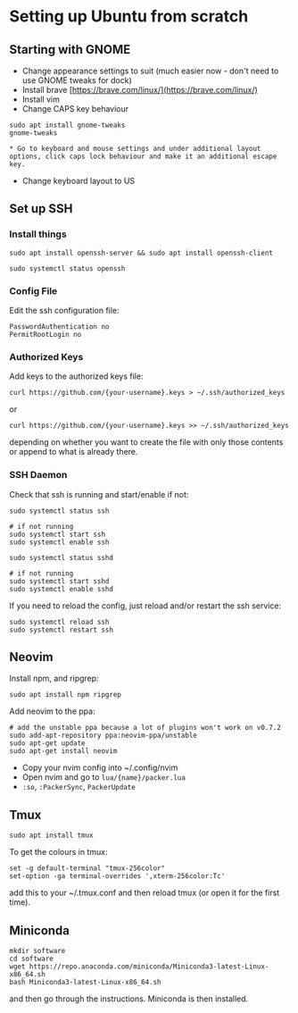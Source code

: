 # Setting up Ubuntu from scratch

## Starting with GNOME

* Change appearance settings to suit (much easier now - don't need to use GNOME tweaks for dock)
* Install brave [https://brave.com/linux/](https://brave.com/linux/)
* Install vim
* Change CAPS key behaviour
```
sudo apt install gnome-tweaks
gnome-tweaks
```
    * Go to keyboard and mouse settings and under additional layout options, click caps lock behaviour and make it an additional escape key.

* Change keyboard layout to US


## Set up SSH

### Install things
```
sudo apt install openssh-server && sudo apt install openssh-client

sudo systemctl status openssh
```

### Config File
Edit the ssh configuration file:
```
PasswordAuthentication no
PermitRootLogin no
```

### Authorized Keys
Add keys to the authorized keys file:
```
curl https://github.com/{your-username}.keys > ~/.ssh/authorized_keys
```
or
```
curl https://github.com/{your-username}.keys >> ~/.ssh/authorized_keys
```
depending on whether you want to create the file with only those contents or append to what is already there.


### SSH Daemon 
Check that ssh is running and start/enable if not:
```
sudo systemctl status ssh

# if not running
sudo systemctl start ssh
sudo systemctl enable ssh

sudo systemctl status sshd

# if not running
sudo systemctl start sshd
sudo systemctl enable sshd
```
If you need to reload the config, just reload and/or restart the ssh service:
```
sudo systemctl reload ssh
sudo systemctl restart ssh
```


## Neovim
Install npm, and ripgrep:
```
sudo apt install npm ripgrep
```

Add neovim to the ppa:
```
# add the unstable ppa because a lot of plugins won't work on v0.7.2
sudo add-apt-repository ppa:neovim-ppa/unstable
sudo apt-get update
sudo apt-get install neovim
```

* Copy your nvim config into ~/.config/nvim
* Open nvim and go to `lua/{name}/packer.lua`
* `:so`, `:PackerSync`, `PackerUpdate`


## Tmux
```
sudo apt install tmux
```

To get the colours in tmux:
```
set -g default-terminal "tmux-256color"
set-option -ga terminal-overrides ',xterm-256color:Tc'
```
add this to your ~/.tmux.conf and then reload tmux (or open it for the first time).


## Miniconda
```
mkdir software
cd software
wget https://repo.anaconda.com/miniconda/Miniconda3-latest-Linux-x86_64.sh
bash Miniconda3-latest-Linux-x86_64.sh
```
and then go through the instructions. Miniconda is then installed.
